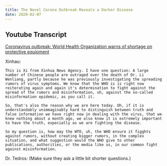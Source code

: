 ```yaml
---
title: The Novel Corona Outbreak Reveals a Darker Disease
date: 2020-02-07
---
```


## Youtube Transcript

[Coronavirus outbreak: World Health Organization warns of shortage on protective equipment](https://youtu.be/CQtuKNM5gCg?t=456)


Xinhau:

    This is Xi from Xinhua News Agency. I have one question: A large number of Chinese people are outraged over the death of Dr. Li Wenliang, partly because he was previously investigating the spreading rumors of virus symptoms. We know that the WHO is is right now reiterating again and again it's determination to fight against the spread of the rumors and misinformation, uh, against the so-called misinformation epidemic, as you call it.

    So, that's also the reason why we are here today. Uh, if it is understandably unimmaginably hard to distinguish between truth and false information we have right now in dealing with the virus, that we knew nothing about a month ago, we also know it is extremely important to have the truth, expecially as we are fighting the disease.

    So my question is, how may the WTO, uh, the WHO ensure it figghts against rumors, without creating bigger rumors, in the complex situation, and what suggestion would the WHO give to other publications, authorities, or the media like us, in our common fight against misinformation.

Dr. Tedros: (Make sure they ask a little bit shorter questions.)

